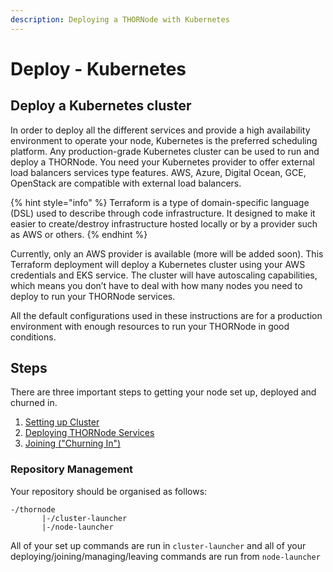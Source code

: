 ```yaml
---
description: Deploying a THORNode with Kubernetes
---
```


# Deploy - Kubernetes

## **Deploy a Kubernetes cluster**

In order to deploy all the different services and provide a high availability environment to operate your node, Kubernetes is the preferred scheduling platform. Any production-grade Kubernetes cluster can be used to run and deploy a THORNode. You need your Kubernetes provider to offer external load balancers services type features. AWS, Azure, Digital Ocean, GCE, OpenStack are compatible with external load balancers.

{% hint style="info" %}
Terraform is a type of domain-specific language \(DSL\) used to describe through code infrastructure. It designed to make it easier to create/destroy infrastructure hosted locally or by a provider such as AWS or others.
{% endhint %}

Currently, only an AWS provider is available \(more will be added soon\). This Terraform deployment will deploy a Kubernetes cluster using your AWS credentials and EKS service. The cluster will have autoscaling capabilities, which means you don’t have to deal with how many nodes you need to deploy to run your THORNode services.

All the default configurations used in these instructions are for a production environment with enough resources to run your THORNode in good conditions.

## Steps

There are three important steps to getting your node set up, deployed and churned in. 

1. [Setting up Cluster](setup.md)
2. [Deploying THORNode Services](deploying.md)
3. [Joining \("Churning In"\)](../joining.md)

### Repository Management

Your repository should be organised as follows:

```text
-/thornode
       |-/cluster-launcher
       |-/node-launcher
```

All of your set up commands are run in `cluster-launcher` and all of your deploying/joining/managing/leaving commands are run from `node-launcher`

